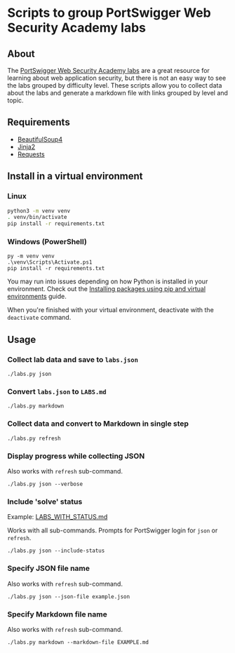 # Scripts to group PortSwigger Web Security Academy labs

## About
The [PortSwigger Web Security Academy labs](https://portswigger.net/web-security)
are a great resource for learning about web application security, but there is
not an easy way to see the labs grouped by difficulty level. These scripts
allow you to collect data about the labs and generate a markdown file with
links grouped by level and topic.

## Requirements
- [BeautifulSoup4](https://www.crummy.com/software/BeautifulSoup/)
- [Jinja2](https://jinja.palletsprojects.com/en/2.11.x/)
- [Requests](https://requests.readthedocs.io/en/master/)

## Install in a virtual environment
### Linux
```bash
python3 -m venv venv
. venv/bin/activate
pip install -r requirements.txt
```

### Windows (PowerShell)
```
py -m venv venv
.\venv\Scripts\Activate.ps1
pip install -r requirements.txt
```

You may run into issues depending on how Python is installed in your environment. Check out the [Installing packages using pip and virtual environments](https://packaging.python.org/guides/installing-using-pip-and-virtual-environments/) guide.

When you're finished with your virtual environment, deactivate with the `deactivate` command.

## Usage
### Collect lab data and save to `labs.json`
```
./labs.py json
```

### Convert `labs.json` to `LABS.md`
```
./labs.py markdown
```

### Collect data and convert to Markdown in single step
```
./labs.py refresh
```

### Display progress while collecting JSON
Also works with `refresh` sub-command.
```
./labs.py json --verbose
```

### Include 'solve' status
Example: [LABS_WITH_STATUS.md](https://github.com/roberson-io/portswigger/blob/master/labs/LABS_WITH_STATUS.md)

Works with all sub-commands. Prompts for PortSwigger login for `json` or `refresh`.
```
./labs.py json --include-status
```

### Specify JSON file name
Also works with `refresh` sub-command.
```
./labs.py json --json-file example.json
```

### Specify Markdown file name
Also works with `refresh` sub-command.
```
./labs.py markdown --markdown-file EXAMPLE.md
```
